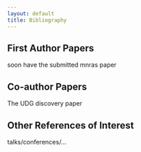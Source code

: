 ```yaml
---
layout: default
title: Bibliography
---
```


## First Author Papers

soon have the submitted mnras paper

## Co-author Papers

The UDG discovery paper

## Other References of Interest

talks/conferences/...
